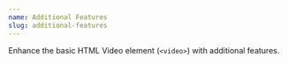 ```yaml
---
name: Additional Features
slug: additional-features
---
```


Enhance the basic HTML Video element (`<video>`) with additional features.
